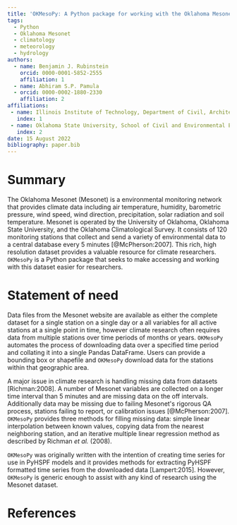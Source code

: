 ```yaml
---
title: 'OKMesoPy: A Python package for working with the Oklahoma Mesonet climate dataset'
tags:
  - Python
  - Oklahoma Mesonet
  - climatology
  - meteorology
  - hydrology
authors:
  - name: Benjamin J. Rubinstein
    orcid: 0000-0001-5852-2555
    affiliation: 1
  - name: Abhiram S.P. Pamula
  - orcid: 0000-0002-1880-2330
    affiliation: 2
affiliations:
 - name: Illinois Institute of Technology, Department of Civil, Architectural, and Environmental Engineering
   index: 1
 - name: Oklahoma State University, School of Civil and Environmental Engineering
   index: 2
date: 15 August 2022
bibliography: paper.bib
---
```


# Summary
The Oklahoma Mesonet (Mesonet) is a environmental monitoring network that provides climate data including air temperature, humidity, barometric pressure, wind speed, wind direction, precipitation, solar radiation and soil temperature. Mesonet is operated by the University of Oklahoma, Oklahoma State University, and the Oklahoma Climatological Survey. It consists of 120 monitoring stations that collect and send a variety of environmental data to a central database every 5 minutes [@McPherson:2007].  This rich, high resolution dataset provides a valuable resource for climate researchers. `OKMesoPy` is a Python package that seeks to make accessing and working with this dataset easier for researchers.

# Statement of need
Data files from the Mesonet website are available as either the complete dataset for a single station on a single day or a all variables for all active stations at a single point in time, however climate research often requires data from multiple stations over time periods of months or years. `OKMesoPy` automates the process of downloading data over a specified time period and collating it into a single Pandas DataFrame. Users can provide a bounding box or shapefile and `OKMesoPy` download data for the stations within that geographic area.

A major issue in climate research is handling missing data from datasets [Richman:2008]. A number of Mesonet variables are collected on a longer time interval than 5 minutes and are missing data on the off intervals. Additionally data may be missing due to failing Mesonet's rigorous QA process, stations failing to report, or calibration issues [@McPherson:2007]. `OKMesoPy` provides three methods for filling missing data: simple linear interpolation between known values, copying data from the nearest neighboring station, and an iterative multiple linear regression method as described by Richman *et al.* (2008).

`OKMesoPy` was originally written with the intention of creating time series for use in PyHSPF models and it provides methods for extracting PyHSPF formatted time series from the downloaded data [Lampert:2015]. However, `OKMesoPy` is generic enough to assist with any kind of research using the Mesonet dataset.

# References
